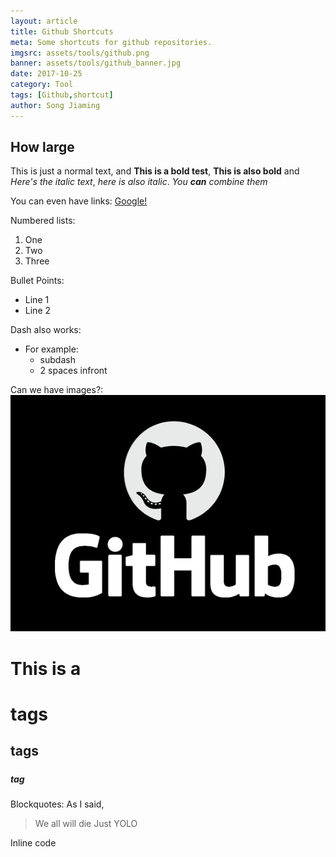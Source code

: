 ```yaml
---
layout: article
title: Github Shortcuts
meta: Some shortcuts for github repositories.
imgsrc: assets/tools/github.png
banner: assets/tools/github_banner.jpg
date: 2017-10-25
category: Tool
tags: [Github,shortcut]
author: Song Jiaming
---
```


## How large ##

This is just a normal text, and **This is a bold test**, __This is also bold__ and *Here's the italic text*, _here is also italic_. _You **can** combine them_

You can even have links: [Google!](http://www.google.com)

Numbered lists:
1. One
2. Two
3. Three

Bullet Points:
* Line 1
* Line 2

Dash also works:
- For example:
  - subdash
  - 2 spaces infront

Can we have images?:
![Image of github](assets/tools/github.png)

# This is a <h1> tags
## <h2> tags
##### <h5> tag

Blockquotes:
As I said,
> We all will die
> Just YOLO

Inline code

